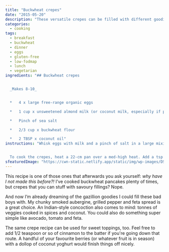 ```yaml
---
title: "Buckwheat crepes"
date: "2015-05-20"
description: "These versatile crepes can be filled with different goodies and served for breakfast, lunch or dinner."
categories: 
  - cooking
tags: 
  - breakfast
  - buckwheat
  - dinner
  - eggs
  - gluten-free
  - low-fodmap
  - lunch
  - vegetarian
ingredients: "## Buckwheat crepes


  _Makes 8-10_


  *   4 x large free-range organic eggs

  *   1 cup x unsweetened almond milk (or coconut milk, especially if pairing with Indian-style fillings)

  *   Pinch of sea salt

  *   2/3 cup x buckwheat flour

  *   2 TBSP x coconut oil"
instructions: "Whisk eggs with milk and a pinch of salt in a large mixing bowl. Sift in the flour and whisk until just combined. Cover the bowl and place in the fridge while you prepare your fillings.


  To cook the crepes, heat a 22-cm pan over a med-high heat. Add a tsp of coconut oil and swirl to coat the pan. Pour about 1/3 cup of batter into the pan and swirl to evenly cover the base. Cook until the edges of the crepe are crisp (about 1 minute) then flip and cook for a further 30 seconds before transferring to a plate. Keep the crepes warm in the oven while you make the rest."
sfeaturedImage: "https://cwn-static.netlify.app/static/img/wp-images/DSC_0222-3.jpg"
---
```


This recipe is one of those ones that afterwards you ask yourself: _why have I not made this before?!_ I’ve cooked buckwheat pancakes plenty of times, but crepes that you can stuff with savoury fillings? Nope.

And now I’m already dreaming of the gazillion goodies I could fill these bad boys with. My chunky smoked aubergine, grilled pepper and feta spread is a great choice. An Indian-style concoction also comes to mind: tonnes of veggies cooked in spices and coconut. You could also do something super simple like avocado, tomato and feta.

The same crepe recipe can be used for sweet toppings, too. Feel free to add 1/2 teaspoon or so of cinnamon to the batter if you're going down that route. A handful of your favourite berries (or whatever fruit is in season) with a dollop of coconut yoghurt would finish things off nicely.
